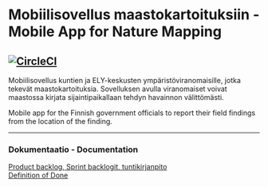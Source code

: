 # Mobiilisovellus maastokartoituksiin - Mobile App for Nature Mapping


[![CircleCI](https://circleci.com/gh/Maastokartoitusryhma/maastokartoitus-app.svg?style=svg)](https://circleci.com/gh/Maastokartoitusryhma/maastokartoitus-app)
---

Mobiilisovellus kuntien ja ELY-keskusten ympäristöviranomaisille, jotka tekevät maastokartoituksia. Sovelluksen avulla viranomaiset voivat maastossa kirjata sijaintipaikallaan tehdyn havainnon välittömästi. 

Mobile app for the Finnish government officials to report their field findings from the location of the finding.


---
### Dokumentaatio - Documentation

[Product backlog, Sprint backlogit, tuntikirjanpito](https://docs.google.com/spreadsheets/d/1m7VQjWEWSzhMSs83YdCRn0AIC5W5rsfShjiJ0MSNvu4/edit#gid=0)<br/>
[Definition of Done](https://github.com/Maastokartoitusryhma/maastokartoitus-app/blob/master/definition_of_done.md)<br/>
